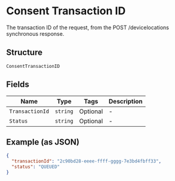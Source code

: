 
# Consent Transaction ID

The transaction ID of the request, from the POST /devicelocations synchronous response.

## Structure

`ConsentTransactionID`

## Fields

| Name | Type | Tags | Description |
|  --- | --- | --- | --- |
| `TransactionId` | `string` | Optional | - |
| `Status` | `string` | Optional | - |

## Example (as JSON)

```json
{
  "transactionId": "2c90bd28-eeee-ffff-gggg-7e3bd4fbff33",
  "status": "QUEUED"
}
```

